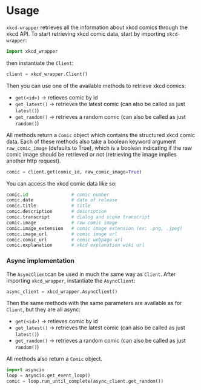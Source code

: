 # Usage

`xkcd-wrapper` retrieves all the information about xkcd comics through the xkcd API.
To start retrieving xkcd comic data, start by importing `xkcd-wrapper`:

```python
import xkcd_wrapper
```

then instantiate the `Client`:

```python
client = xkcd_wrapper.Client() 
```

Then you can use one of the available methods to retrieve xkcd comics:

* `get(<id>)` -> retieves comic by id
* `get_latest()` -> retrieves the latest comic (can also be called as just `latest()`)
* `get_random()` -> retrieves a random comic (can also be called as just `random()`)

All methods return a `Comic` object which contains the structured xkcd comic data.
Each of these methods also take a boolean keyword argument `raw_comic_image` (defaults to True), which is a boolean
indicating if the raw comic image should be retrieved or not (retrieving the image implies another http request). 

```python
comic = client.get(comic_id, raw_comic_image=True)
```

You can access the xkcd comic data like so:
```python
comic.id                # comic number
comic.date              # date of release
comic.title             # title
comic.description       # description
comic.transcript        # dialog and scene transcript
comic.image             # raw comic image
comic.image_extension   # comic image extension (ex: .png, .jpeg)
comic.image_url         # comic image url
comic.comic_url         # comic webpage url
comic.explanation       # xkcd explanation wiki url
```

### Async implementation

The `AsyncClient`can be used in much the same way as `Client`. After importing `xkcd_wrapper`,
instantiate the `AsyncClient`:
```python
async_client = xkcd_wrapper.AsyncClient() 
```

Then the same methods with the same parameters are available as for `Client`, but they are all async:

* `get(<id>)` -> retieves comic by id
* `get_latest()` -> retrieves the latest comic (can also be called as just `latest()`)
* `get_random()` -> retrieves a random comic (can also be called as just `random()`)

All methods also return a `Comic` object.

```python
import asyncio
loop = asyncio.get_event_loop()
comic = loop.run_until_complete(async_client.get_random())
```
